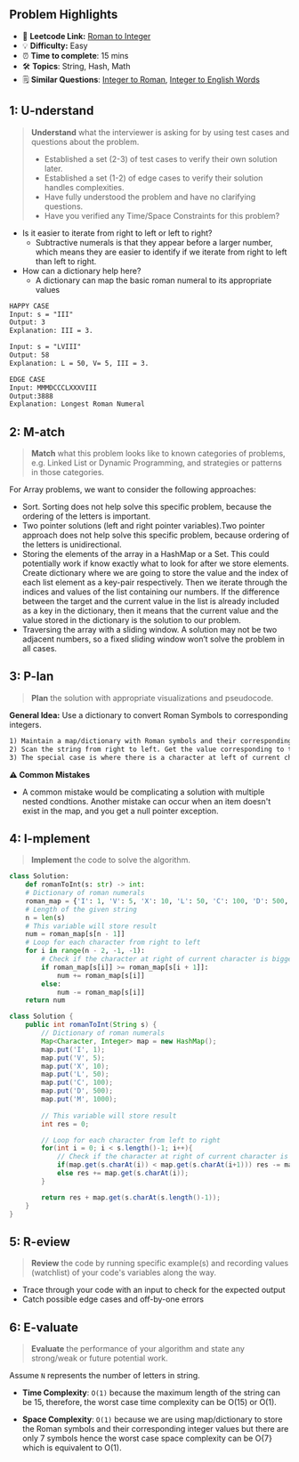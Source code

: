 ## Problem Highlights

* 🔗 **Leetcode Link:** [Roman to Integer](https://leetcode.com/problems/roman-to-integer/)
* 💡 **Difficulty:** Easy
* ⏰ **Time to complete**: 15 mins
* 🛠️ **Topics**: String, Hash, Math
* 🗒️ **Similar Questions**: [Integer to Roman](https://leetcode.com/problems/integer-to-roman/), [Integer to English Words](https://leetcode.com/problems/integer-to-english-words/)
    
## 1: U-nderstand
 
> **Understand** what the interviewer is asking for by using test cases and questions about the problem.
> 
> - Established a set (2-3) of test cases to verify their own solution later.
> - Established a set (1-2) of edge cases to verify their solution handles complexities.
> - Have fully understood the problem and have no clarifying questions.
> - Have you verified any Time/Space Constraints for this problem?

- Is it easier to iterate from right to left or left to right?
  - Subtractive numerals is that they appear before a larger number, which means they are easier to identify if we iterate from right to left than left to right.
- How can a dictionary help here?
  - A dictionary can map the basic roman numeral to its appropriate values 
   
```markdown
HAPPY CASE
Input: s = "III"
Output: 3
Explanation: III = 3.

Input: s = "LVIII"
Output: 58
Explanation: L = 50, V= 5, III = 3.

EDGE CASE
Input: MMMDCCCLXXXVIII
Output:3888
Explanation: Longest Roman Numeral
```   
    
## 2: M-atch

<!-- See https://docs.google.com/document/d/1hYT1hoOJ6pFIt8A5q-PIZmYP7pB4WqlzyUJgFx9x2mY/edit#heading=h.ya2de4n4zsds for list of algorithms based on question type-->

> **Match** what this problem looks like to known categories of problems, e.g. Linked List or Dynamic Programming, and strategies or patterns in those categories.

For Array problems, we want to consider the following approaches:
* Sort. Sorting does not help solve this specific problem, because the ordering of the letters is important.
* Two pointer solutions (left and right pointer variables).Two pointer approach does not help solve this specific problem, because ordering of the letters is unidirectional.
* Storing the elements of the array in a HashMap or a Set. This could potentially work if know exactly what to look for after we store elements. Create dictionary where we are going to store the value and the index of each list element as a key-pair respectively. Then we iterate through the indices and values of the list containing our numbers. If the difference between the target and the current value in the list is already included as a key in the dictionary, then it means that the current value and the value stored in the dictionary is the solution to our problem.
* Traversing the array with a sliding window. A solution may not be two adjacent numbers, so a fixed sliding window won’t solve the problem in all cases.

## 3: P-lan

> **Plan** the solution with appropriate visualizations and pseudocode.

**General Idea:** Use a dictionary to convert Roman Symbols to corresponding integers. 

```markdown
1) Maintain a map/dictionary with Roman symbols and their corresponding integer equivalent.
2) Scan the string from right to left. Get the value corresponding to the current character from the map/dictionary and add it to the result.
3) The special case is where there is a character at left of current character whose value is less than the value corresponding to the current character.  In this case, we will subtract the value of the character in the left from the result.
```

**⚠️ Common Mistakes**

* A common mistake would be complicating a solution with multiple nested condtions. Another mistake can occur when an item doesn't exist in the map, and you get a null pointer exception.

## 4: I-mplement

> **Implement** the code to solve the algorithm.

```python
class Solution:
    def romanToInt(s: str) -> int:
    # Dictionary of roman numerals
    roman_map = {'I': 1, 'V': 5, 'X': 10, 'L': 50, 'C': 100, 'D': 500, 'M': 1000}
    # Length of the given string
    n = len(s)
    # This variable will store result
    num = roman_map[s[n - 1]]
    # Loop for each character from right to left
    for i in range(n - 2, -1, -1):
        # Check if the character at right of current character is bigger or smaller
        if roman_map[s[i]] >= roman_map[s[i + 1]]:
            num += roman_map[s[i]]
        else:
            num -= roman_map[s[i]]
    return num
```
```java
class Solution {
    public int romanToInt(String s) {
        // Dictionary of roman numerals
        Map<Character, Integer> map = new HashMap();
        map.put('I', 1);
        map.put('V', 5);
        map.put('X', 10);
        map.put('L', 50);
        map.put('C', 100);
        map.put('D', 500);
        map.put('M', 1000);
        
        // This variable will store result
        int res = 0;

        // Loop for each character from left to right
        for(int i = 0; i < s.length()-1; i++){
            // Check if the character at right of current character is bigger or smaller
            if(map.get(s.charAt(i)) < map.get(s.charAt(i+1))) res -= map.get(s.charAt(i));
            else res += map.get(s.charAt(i));
        }

        return res + map.get(s.charAt(s.length()-1));
    }
}
```
    
## 5: R-eview

> **Review** the code by running specific example(s) and recording values (watchlist) of your code's variables along the way.

- Trace through your code with an input to check for the expected output
- Catch possible edge cases and off-by-one errors

## 6: E-valuate

> **Evaluate** the performance of your algorithm and state any strong/weak or future potential work.

Assume `N` represents the number of letters in string.

* **Time Complexity**: `O(1)` because the maximum length of the string can be 15, therefore, the worst case time complexity can be O(15) or O(1).

* **Space Complexity**: `O(1)` because we are using map/dictionary to store the Roman symbols and their corresponding integer values but there are only 7 symbols hence the worst case space complexity can be O{7} which is equivalent to O(1).